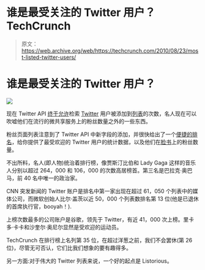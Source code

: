 # 谁是最受关注的 Twitter 用户？TechCrunch

> 原文：<https://web.archive.org/web/https://techcrunch.com/2010/08/23/most-listed-twitter-users/>

# 谁是最受关注的 Twitter 用户？

![](img/a66f464e058d4d8b42102287b0ea2e58.png)

现在 Twitter API [终于允许](https://web.archive.org/web/20221208010554/http://groups.google.com/group/twitter-development-talk/browse_thread/thread/4b08544f2c02d68f?pli=1)检索 [Twitter](https://web.archive.org/web/20221208010554/http://www.crunchbase.com/company/twitter) 用户被添加到[列表](https://web.archive.org/web/20221208010554/https://beta.techcrunch.com/2009/10/30/check-it-twice-twitter-lists-now-open-to-all-users/)的次数，名人现在可以吹嘘他们在流行的微共享服务上的粉丝数量之外的一些东西。

粉丝页面列表注意到了 Twitter API 中新字段的添加，并很快给出了一个[便捷的排名](https://web.archive.org/web/20221208010554/http://fanpagelist.com/category/top_pages/view/list/sort/lists/)，给你提供了最受欢迎的 Twitter 用户的统计数据，以及他们在[脸书](https://web.archive.org/web/20221208010554/http://www.crunchbase.com/company/facebook)上的粉丝数量。

不出所料，名人(即人物)统治着排行榜，像贾斯汀比伯和 Lady Gaga 这样的音乐人分别以超过 264，000 和 106，000 的次数高居榜首。第三名是巴拉克·奥巴马，前 40 名中唯一的政治家。

CNN 突发新闻的 Twitter 账户是排名中第一家出现在超过 61，050 个列表中的媒体公司，而微软创始人比尔·盖茨以近 50，000 个列表数排名第 13 位(他是已退休的首席执行官，booyah！).

上榜次数最多的公司账户是谷歌，领先于 Twitter，有近 41，000 次上榜。里卡多·卡卡和沙奎尔·奥尼尔显然是受欢迎的运动员。

TechCrunch 在排行榜上名列第 35 位，在超过洋葱之前，我们不会罢休(第 26 位)，尽管无可否认，它们比我们想象的要有趣得多。

另一方面:对于伟大的 Twitter 列表来说，一个好的起点是 Listorious。